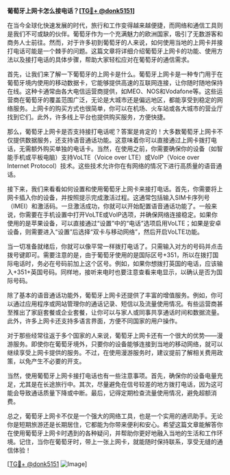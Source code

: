 **葡萄牙上网卡怎么接电话？[[TG💪+ @donk5151](https://t.me/s/donk5151)]**

在当今全球化快速发展的时代，旅行和工作变得越来越便捷，而网络和通信工具则是我们不可或缺的伙伴。葡萄牙作为一个充满魅力的欧洲国家，吸引了无数游客和商务人士前往。然而，对于许多初到葡萄牙的人来说，如何使用当地的上网卡并接打电话可能是一个棘手的问题。这篇文章将详细介绍葡萄牙上网卡的功能、使用方法以及接打电话的具体步骤，帮助大家轻松应对在葡萄牙的通信需求。

首先，让我们来了解一下葡萄牙的上网卡是什么。葡萄牙上网卡是一种专门用于在葡萄牙境内使用的移动数据卡，它能够提供高速的互联网连接，让你随时随地保持在线。这种卡通常由各大电信运营商提供，如MEO、NOS和Vodafone等。这些运营商在葡萄牙的覆盖范围广泛，无论是大城市还是偏远地区，都能享受到稳定的网络服务。上网卡的购买方式也很简单，你可以在机场、火车站或各大城市的营业厅找到它们。此外，许多线上平台也提供购买服务，方便快捷。

那么，葡萄牙上网卡是否支持接打电话呢？答案是肯定的！大多数葡萄牙上网卡不仅提供数据服务，还支持语音通话功能。这意味着你可以直接通过上网卡拨打电话，无需额外购买单独的电话卡。当然，在使用之前，你需要确保你的设备（如智能手机或平板电脑）支持VoLTE（Voice over LTE）或VoIP（Voice over Internet Protocol）技术。这些技术允许你在有网络的情况下进行高质量的语音通话。

接下来，我们来看看如何设置和使用葡萄牙上网卡来接打电话。首先，你需要将上网卡插入你的设备，并按照提示完成激活过程。这通常包括输入SIM卡序列号（IMEI）和激活码。一旦激活成功，你就可以开始配置语音通话功能了。一般来说，你需要在手机设置中打开VoLTE或VoIP选项，并确保网络连接稳定。如果你使用的是苹果设备，可以直接通过“设置”中的“电话”选项启用VoLTE；如果是安卓设备，则需要进入“设置”后选择“双卡与移动网络”，然后开启VoLTE功能。

当一切准备就绪后，你就可以像平常一样拨打电话了。只需输入对方的号码并点击拨号键即可。需要注意的是，由于葡萄牙使用的是国际区号+351，所以在拨打国际电话时，务必在号码前加上这个区号。例如，如果你想拨打英国的电话，应该输入+351+英国号码。同样地，接听来电时也要注意查看来电显示，以确认是否为国际号码。

除了基本的语音通话功能外，葡萄牙上网卡还提供了丰富的增值服务。例如，你可以通过应用程序或网站管理你的通话记录、短信以及流量使用情况。有些运营商甚至推出了家庭套餐或企业套餐，让你可以与家人或同事共享通话时间和数据流量。此外，许多上网卡还支持多语言界面，方便不同国家的用户操作。

对于那些经常往返于多个国家的人来说，葡萄牙上网卡还有一个很大的优势——漫游服务。即使你在葡萄牙境外，只要你的设备能够连接到当地的移动网络，就可以继续享受上网卡提供的服务。不过，在使用漫游服务时，建议提前了解相关费用政策，以免产生不必要的开支。

当然，使用葡萄牙上网卡接打电话也有一些注意事项。首先，确保你的设备电量充足，尤其是在长途旅行中。其次，尽量避免在信号较差的地方拨打电话，因为这可能会导致通话质量下降或中断。最后，记得定期检查流量使用情况，避免超额消费。

总之，葡萄牙上网卡不仅是一个强大的网络工具，也是一个实用的通讯助手。无论你是短期旅游还是长期居住，它都能为你带来便利和安心。希望这篇文章能解答你在使用葡萄牙上网卡时遇到的各种疑问，并帮助你更好地融入当地的生活和工作环境。记住，当你在葡萄牙时，带上一张上网卡，就能随时保持联系，享受无缝的通信体验！

[[TG💪+ @donk5151](https://t.me/s/donk5151) ![Image](https://i.postimg.cc/rwNCRYN7/Snipaste-2025-04-30-17-27-05.png)]